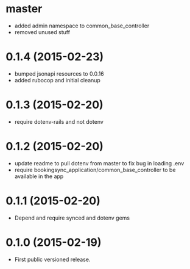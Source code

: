 # master

* added admin namespace to common_base_controller
* removed unused stuff

# 0.1.4 (2015-02-23)

* bumped jsonapi resources to 0.0.16
* added rubocop and initial cleanup

# 0.1.3 (2015-02-20)

* require dotenv-rails and not dotenv

# 0.1.2 (2015-02-20)

* update readme to pull dotenv from master to fix bug in loading .env
* require bookingsync_application/common_base_controller to be available in the app

# 0.1.1 (2015-02-20)

* Depend and require synced and dotenv gems

# 0.1.0 (2015-02-19)

* First public versioned release.
